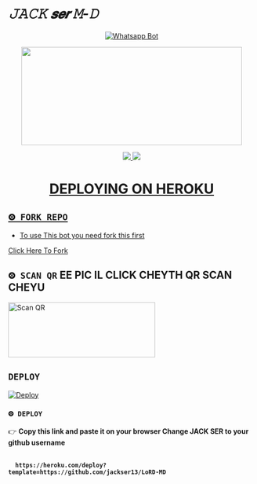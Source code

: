 
# *𝙹𝙰𝙲𝙺 𝙨𝙚𝙧 𝙼-𝙳*
<div align="center">
  
  [![Whatsapp Bot](https://readme-typing-svg.herokuapp.com?font=times-bold-italic&color=%23F7F7F7&duration=4862&center=true&vCenter=true&lines=WELCOME+TO+𝙹𝙰𝙲𝙺+𝚂𝙴𝚁+WHATSAPP+BOT)](https://github.com/jackser13/Lord-MD)
</div>
<div align="center">
  <img border-radius: 15px src="https://i.imgur.com/UGXQvNF.jpeg" width="450" height="200"/>

<p align="center">
  <a href="https://instagram.com/ylnt_jack"><img src="https://img.shields.io/badge/Instagram-E4405F?style=for-the-badge&logo=instagram&logoColor=white"/> 
  <a href="https://wa.me/919744106247"><img src="https://img.shields.io/badge/WhatsApp-25D366?style=for-the-badge&logo=whatsapp&logoColor=white" />
</p>
<div align="center">

# DEPLOYING ON HEROKU
  <div align="left">
   
## `⨷ FORK REPO`

- To use This bot you need fork this first <br>

[Click Here To Fork](https://github.com/jackser13/LoRD-MD/fork)

## `⨷ SCAN QR`     EE PIC IL CLICK CHEYTH QR SCAN CHEYU

<a href="https://Raganork-qr.herokuapp.com/"><img align="center" src="https://i.imgur.com/UGXQvNF.jpeg" alt="Scan QR" height="112" width="300" /></a>

## `DEPLOY`

[![Deploy](https://www.herokucdn.com/deploy/button.svg)](https://heroku.com/deploy?template=https://github.com/jackser13/LoRD-MD)


### `⨷ DEPLOY`
  
  

👉 <b>Copy this link and paste it on your browser Change JACK SER to your github username<b> <br><br>
```
  https://heroku.com/deploy?template=https://github.com/jackser13/LoRD-MD
```
<br>

      
      
      
      

</div>


<div align="left">
  

